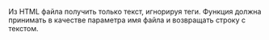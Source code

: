 Из HTML файла получить только текст, игнорируя теги. Функция должна принимать в качестве параметра имя файла и возвращать строку с текстом.
